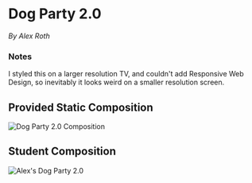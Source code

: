 # Dog Party 2.0
_By Alex Roth_

### Notes
I styled this on a larger resolution TV, and couldn't add Responsive Web Design, so inevitably it looks weird on a smaller resolution screen.  

## Provided Static Composition
![Dog Party 2.0 Composition](https://imgur.com/a/YlyhOBo)

## Student Composition
![Alex's Dog Party 2.0](https://imgur.com/a/VgHjYjP)
